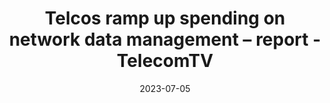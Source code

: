 ---
category:
- .nan
date: 2023-07-05
keyword_suggestion: ubuntu docker install
post_inspiration: https://www.telecomtv.com/content/network-automation/telcos-ramp-up-spending-on-network-data-management-report-47755/
silot_terms: infrastructure os
title: Telcos ramp up spending on network data management – report - TelecomTV
---